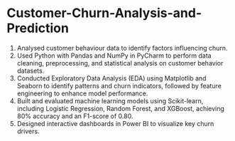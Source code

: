 # Customer-Churn-Analysis-and-Prediction
1. Analysed customer behaviour data to identify factors influencing churn.
2. Used Python with Pandas and NumPy in PyCharm to perform data cleaning, preprocessing, and statistical analysis on customer behavior datasets.
3. Conducted Exploratory Data Analysis (EDA) using Matplotlib and Seaborn to identify patterns and churn indicators, followed by feature engineering to enhance model performance.
4. Built and evaluated machine learning models using Scikit-learn, including Logistic Regression, Random Forest, and XGBoost, achieving 80% accuracy and an F1-score of 0.80.
5. Designed interactive dashboards in Power BI to visualize key churn drivers.
